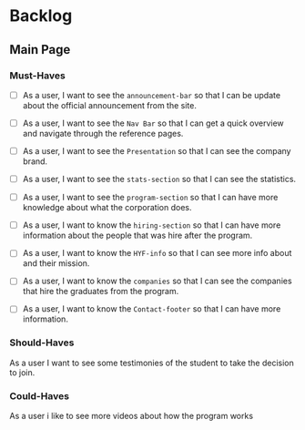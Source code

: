 # Backlog

## Main Page

### Must-Haves

- [ ] As a user, I want to see the `announcement-bar` so that I can be update
      about the official announcement from the site.
- [ ] As a user, I want to see the `Nav Bar` so that I can get a quick overview
      and navigate through the reference pages.
- [ ] As a user, I want to see the `Presentation` so that I can see the company
      brand.

- [ ] As a user, I want to see the `stats-section` so that I can see the
      statistics.

- [ ] As a user, I want to see the `program-section` so that I can have more
      knowledge about what the corporation does.

- [ ] As a user, I want to know the `hiring-section` so that I can have more
      information about the people that was hire after the program.

- [ ] As a user, I want to know the `HYF-info` so that I can see more info about
      and their mission.

- [ ] As a user, I want to know the `companies` so that I can see the companies
      that hire the graduates from the program.

- [ ] As a user, I want to know the `Contact-footer` so that I can have more
      information.

### Should-Haves

As a user I want to see some testimonies of the student to take the decision to
join.

### Could-Haves

As a user i like to see more videos about how the program works
